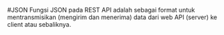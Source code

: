 #JSON
Fungsi JSON pada REST API adalah sebagai format untuk mentransmisikan (mengirim dan menerima) data dari web API (server) ke client atau sebaliknya.